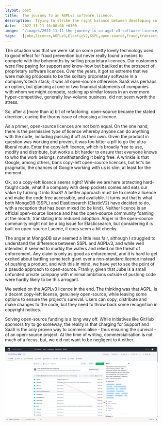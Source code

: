 ```yaml
---
layout: post
title:  The journey to an AGPLv3 software licence.
description:  Trying to strike the right balance between developing software in the open and retaining some credit.
date:   2022-11-11 10:00:00 +0300
image:  '/images/2022-11-11-the-journey-to-an-agpl-v3-software-licence/agpl-v3.png'
tags:   [jube,licence,AGPLv3,ElasticV2,SSPL,open-source,fraud,transaction,event,monitoring]
---
```


The situation was that we were sat on some pretty lovely technology used to good effect for fraud prevention but never really found a means to compete with the behemoths by selling proprietary licences. Our customers were fine paying for support and know-how but baulked at the prospect of proprietary software licences. Over the years,  it got so extreme that we were making proposals to be the solitary proprietary software in a company's tech stack; it was all open-source otherwise. SaaS was perhaps an option,  but glancing at one or two financial statements of companies with whom we might compete, racking up similar losses in an ever more hyper-competitive,  generally low-volume business, did not seem worth the stress.

So,  after a [more than a] bit of refactoring, open-source became the stated direction, cueing the thorny issue of choosing a licence.

As a primer, open-source licences are not born equal. On the one hand,  there is the permissive type of licence whereby anyone can do anything with the code,  including passing it off as their own. Given the product in question was working and proven, it was too bitter a pill to go the ultra-liberal route. Enter the copy-left licence,  which is broadly free to use, modify and distribute, but works a bit harder to ensure that everyone knows to who the work belongs,  notwithstanding it being free. A wrinkle is that Google, among others, bans copy-left open-source licences,  but let's be pragmatic, the chances of Google working with us is slim, at least for the moment.

Ok,  so a copy-left licence seems right? While we are here protecting hard-fought code, what if a company with deep pockets comes and eats our value by turning it into SaaS? A better approach must be to create a licence and make the code free accessible, and available. It turns out that is what both MongoDB (SSPL) and Elasticsearch (ElasticV2) have decided to do, with a reception that has been mixed (to be kind). Neither licence is an official open-source licence and has the open-source community foaming at the mouth, translating into reduced adoption. Anger in the open-source community might not be a big issue for Elasticsearch, but considering it is built on open-source Lucene,  it does seem a bit cheeky.

The anger at MongoDB saw seemed a little less fair,  although I struggled to understand the difference between SSPL and AGPLv3, and while well intended, it seemed to muddy the waters and relied on the threat of enforcement. Any claim is only as good as enforcement,  and it is hard to get excited about battling some tech giant over a non-standard licence instead of pushing a product,  and with this in mind, we have yet to see the point of a pseudo approach to open-source. Frankly, given that Jube is a small unfunded private company with minimal ambitions outside of pushing code were hardly likely to be this arrogant.

We settled on the AGPLv3 licence in the end. The thinking was that AGPL, is a decent copy-left license, genuinely open-source, while leaving some options to ensure the project's survival. Users can copy, distribute and make changes to the code,  but they need to throw back some recognition in copyright notices. 

Solving open-source funding is a long way off. While initiatives like GitHub sponsors try to go someway, the reality is that charging for Support and SaaS is the only proven way to commercialise - thus ensuring the survival - of an open-source project.  At the time of writing,  commercialisation is not much of a focus,  but,  we did not want to be negligent to it either.

<div class="gallery">
<img src="/images/2022-11-11-the-journey-to-an-agpl-v3-software-licence/something-known-to-github.png" loading="lazy" alt="Something known to GitHub is a good start.">
</div>

